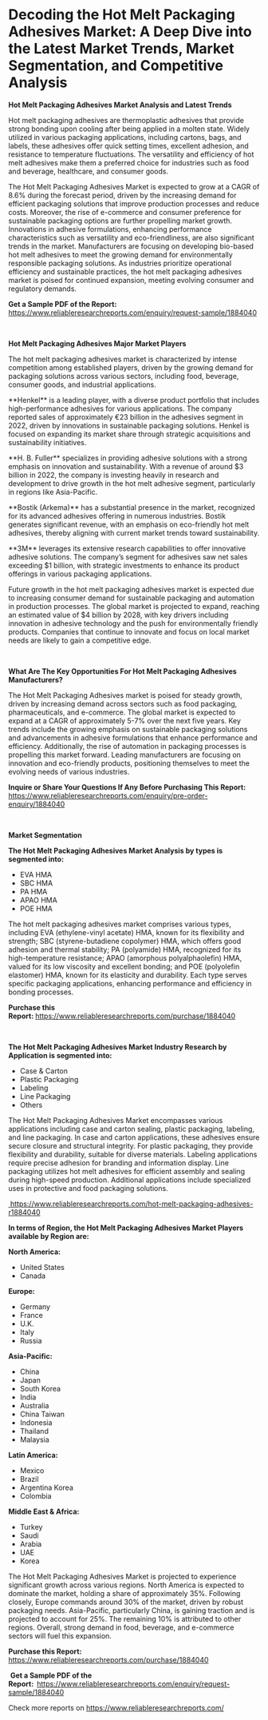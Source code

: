 <p><h1>Decoding the Hot Melt Packaging Adhesives Market: A Deep Dive into the Latest Market Trends, Market Segmentation, and Competitive Analysis</h1></p><p><strong>Hot Melt Packaging Adhesives Market Analysis and Latest Trends</strong></p>
<p><p>Hot melt packaging adhesives are thermoplastic adhesives that provide strong bonding upon cooling after being applied in a molten state. Widely utilized in various packaging applications, including cartons, bags, and labels, these adhesives offer quick setting times, excellent adhesion, and resistance to temperature fluctuations. The versatility and efficiency of hot melt adhesives make them a preferred choice for industries such as food and beverage, healthcare, and consumer goods.</p><p>The Hot Melt Packaging Adhesives Market is expected to grow at a CAGR of 8.6% during the forecast period, driven by the increasing demand for efficient packaging solutions that improve production processes and reduce costs. Moreover, the rise of e-commerce and consumer preference for sustainable packaging options are further propelling market growth. Innovations in adhesive formulations, enhancing performance characteristics such as versatility and eco-friendliness, are also significant trends in the market. Manufacturers are focusing on developing bio-based hot melt adhesives to meet the growing demand for environmentally responsible packaging solutions. As industries prioritize operational efficiency and sustainable practices, the hot melt packaging adhesives market is poised for continued expansion, meeting evolving consumer and regulatory demands.</p></p>
<p><strong>Get a Sample PDF of the Report:&nbsp;</strong> <a href="https://www.reliableresearchreports.com/enquiry/request-sample/1884040?utm_campaign=3283&utm_medium=2&utm_source=Github&utm_content=ia&utm_term=01042025&utm_id=hot-melt-packaging-adhesives">https://www.reliableresearchreports.com/enquiry/request-sample/1884040</a></p>
<p>&nbsp;</p>
<p><strong>Hot Melt Packaging Adhesives Major Market Players</strong></p>
<p><p>The hot melt packaging adhesives market is characterized by intense competition among established players, driven by the growing demand for packaging solutions across various sectors, including food, beverage, consumer goods, and industrial applications.</p><p>**Henkel** is a leading player, with a diverse product portfolio that includes high-performance adhesives for various applications. The company reported sales of approximately €23 billion in the adhesives segment in 2022, driven by innovations in sustainable packaging solutions. Henkel is focused on expanding its market share through strategic acquisitions and sustainability initiatives.</p><p>**H. B. Fuller** specializes in providing adhesive solutions with a strong emphasis on innovation and sustainability. With a revenue of around $3 billion in 2022, the company is investing heavily in research and development to drive growth in the hot melt adhesive segment, particularly in regions like Asia-Pacific.</p><p>**Bostik (Arkema)** has a substantial presence in the market, recognized for its advanced adhesives offering in numerous industries. Bostik generates significant revenue, with an emphasis on eco-friendly hot melt adhesives, thereby aligning with current market trends toward sustainability.</p><p>**3M** leverages its extensive research capabilities to offer innovative adhesive solutions. The company’s segment for adhesives saw net sales exceeding $1 billion, with strategic investments to enhance its product offerings in various packaging applications.</p><p>Future growth in the hot melt packaging adhesives market is expected due to increasing consumer demand for sustainable packaging and automation in production processes. The global market is projected to expand, reaching an estimated value of $4 billion by 2028, with key drivers including innovation in adhesive technology and the push for environmentally friendly products. Companies that continue to innovate and focus on local market needs are likely to gain a competitive edge.</p></p>
<p>&nbsp;</p>
<p><strong>What Are The Key Opportunities For Hot Melt Packaging Adhesives Manufacturers?</strong></p>
<p><p>The Hot Melt Packaging Adhesives market is poised for steady growth, driven by increasing demand across sectors such as food packaging, pharmaceuticals, and e-commerce. The global market is expected to expand at a CAGR of approximately 5-7% over the next five years. Key trends include the growing emphasis on sustainable packaging solutions and advancements in adhesive formulations that enhance performance and efficiency. Additionally, the rise of automation in packaging processes is propelling this market forward. Leading manufacturers are focusing on innovation and eco-friendly products, positioning themselves to meet the evolving needs of various industries.</p></p>
<p><strong>Inquire or Share Your Questions If Any Before Purchasing This Report:</strong> <a href="https://www.reliableresearchreports.com/enquiry/pre-order-enquiry/1884040?utm_campaign=3283&utm_medium=2&utm_source=Github&utm_content=ia&utm_term=01042025&utm_id=hot-melt-packaging-adhesives">https://www.reliableresearchreports.com/enquiry/pre-order-enquiry/1884040</a></p>
<p>&nbsp;</p>
<p><strong>Market Segmentation</strong></p>
<p><strong>The Hot Melt Packaging Adhesives Market Analysis by types is segmented into:</strong></p>
<p><ul><li>EVA HMA</li><li>SBC HMA</li><li>PA HMA</li><li>APAO HMA</li><li>POE HMA</li></ul></p>
<p><p>The hot melt packaging adhesives market comprises various types, including EVA (ethylene-vinyl acetate) HMA, known for its flexibility and strength; SBC (styrene-butadiene copolymer) HMA, which offers good adhesion and thermal stability; PA (polyamide) HMA, recognized for its high-temperature resistance; APAO (amorphous polyalphaolefin) HMA, valued for its low viscosity and excellent bonding; and POE (polyolefin elastomer) HMA, known for its elasticity and durability. Each type serves specific packaging applications, enhancing performance and efficiency in bonding processes.</p></p>
<p><strong>Purchase this Report:&nbsp;</strong><a href="https://www.reliableresearchreports.com/purchase/1884040?utm_campaign=3283&utm_medium=2&utm_source=Github&utm_content=ia&utm_term=01042025&utm_id=hot-melt-packaging-adhesives">https://www.reliableresearchreports.com/purchase/1884040</a></p>
<p>&nbsp;</p>
<p><strong>The Hot Melt Packaging Adhesives Market Industry Research by Application is segmented into:</strong></p>
<p><ul><li>Case & Carton</li><li>Plastic Packaging</li><li>Labeling</li><li>Line Packaging</li><li>Others</li></ul></p>
<p><p>The Hot Melt Packaging Adhesives Market encompasses various applications including case and carton sealing, plastic packaging, labeling, and line packaging. In case and carton applications, these adhesives ensure secure closure and structural integrity. For plastic packaging, they provide flexibility and durability, suitable for diverse materials. Labeling applications require precise adhesion for branding and information display. Line packaging utilizes hot melt adhesives for efficient assembly and sealing during high-speed production. Additional applications include specialized uses in protective and food packaging solutions.</p></p>
<p><a href="https://www.reliableresearchreports.com/hot-melt-packaging-adhesives-r1884040?utm_campaign=3283&utm_medium=2&utm_source=Github&utm_content=ia&utm_term=01042025&utm_id=hot-melt-packaging-adhesives">&nbsp;https://www.reliableresearchreports.com/hot-melt-packaging-adhesives-r1884040</a></p>
<p><strong>In terms of Region, the Hot Melt Packaging Adhesives Market Players available by Region are:</strong></p>
<p>
    <p> <strong> North America: </strong>
        <ul>
            <li>United States</li>
            <li>Canada</li>
        </ul>
        </p> 
    <p> <strong> Europe: </strong>
        <ul>
            <li>Germany</li>
            <li>France</li>
            <li>U.K.</li>
            <li>Italy</li>
            <li>Russia</li>
        </ul>
        </p> 
    <p> <strong> Asia-Pacific: </strong>
        <ul>
            <li>China</li>
            <li>Japan</li>
            <li>South Korea</li>
            <li>India</li>
            <li>Australia</li>
            <li>China Taiwan</li>
            <li>Indonesia</li>
            <li>Thailand</li>
            <li>Malaysia</li>
        </ul>
        </p> 
    <p> <strong> Latin America: </strong>
        <ul>
            <li>Mexico</li>
            <li>Brazil</li>
            <li>Argentina Korea</li>
            <li>Colombia</li>
        </ul>
        </p> 
    <p> <strong> Middle East & Africa: </strong>
        <ul>
            <li>Turkey</li>
            <li>Saudi</li>
            <li>Arabia</li>
            <li>UAE</li>
            <li>Korea</li>
        </ul>
    </p>
    </p>
<p><p>The Hot Melt Packaging Adhesives Market is projected to experience significant growth across various regions. North America is expected to dominate the market, holding a share of approximately 35%. Following closely, Europe commands around 30% of the market, driven by robust packaging needs. Asia-Pacific, particularly China, is gaining traction and is projected to account for 25%. The remaining 10% is attributed to other regions. Overall, strong demand in food, beverage, and e-commerce sectors will fuel this expansion.</p></p>
<p><strong>Purchase this Report: </strong><a href="https://www.reliableresearchreports.com/purchase/1884040?utm_campaign=3283&utm_medium=2&utm_source=Github&utm_content=ia&utm_term=01042025&utm_id=hot-melt-packaging-adhesives">https://www.reliableresearchreports.com/purchase/1884040</a></p>
<p>&nbsp;<strong>Get a Sample PDF of the Report:&nbsp;&nbsp;</strong><a href="https://www.reliableresearchreports.com/enquiry/request-sample/1884040?utm_campaign=3283&utm_medium=2&utm_source=Github&utm_content=ia&utm_term=01042025&utm_id=hot-melt-packaging-adhesives">https://www.reliableresearchreports.com/enquiry/request-sample/1884040</a></p>
<p><strong></strong></p>
<p>Check more reports on <a href="https://www.reliableresearchreports.com/?utm_campaign=3283&utm_medium=2&utm_source=Github&utm_content=ia&utm_term=01042025&utm_id=hot-melt-packaging-adhesives">https://www.reliableresearchreports.com/</a></p>